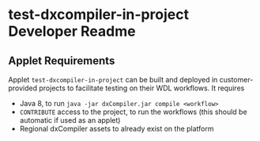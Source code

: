 # test-dxcompiler-in-project Developer Readme

## Applet Requirements

Applet `test-dxcompiler-in-project` can be built and deployed in customer-provided projects to facilitate testing on their WDL workflows. It requires
- Java 8, to run `java -jar dxCompiler.jar compile <workflow>`
- `CONTRIBUTE` access to the project, to run the workflows (this should be automatic if used as an applet)
- Regional dxCompiler assets to already exist on the platform
